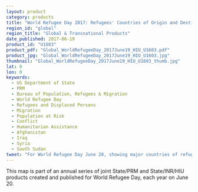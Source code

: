 ```yaml
---
layout: product
category: products
title: "World Refugee Day 2017: Refugees' Countries of Origin and Destination"
region_id: "global"
region_title: "Global & Transnational Products"
date_published: 2017-06-19
product_id: "U1603"
product_pdf: "Global_WorldRefugeeDay_2017June19_HIU_U1603.pdf"
product_jpg: "Global_WorldRefugeeDay_2017June19_HIU_U1603.jpg"
thumbnail: "Global_WorldRefugeeDay_2017June19_HIU_U1603_thumb.jpg"
lat: 0
lon: 0
keywords:
  - US Department of State
  - PRM
  - Bureau of Population, Refugees & Migration
  - World Refugee Day
  - Refugees and Displaced Persons
  - Migration
  - Population at Risk
  - Conflict
  - Humanitarian Assistance
  - Afghanistan
  - Iraq
  - Syria
  - South Sudan
tweet: "For World Refugee Day June 20, showing major countries of refugee origin and destination"
---
```

This map is part of an annual series of joint State/PRM and State/INR/HIU products created and published for World Refugee Day, each year on June 20.
